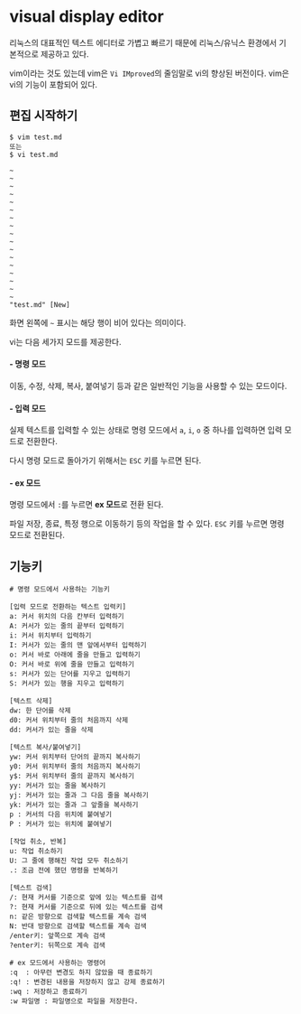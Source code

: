 # visual display editor  

리눅스의 대표적인 텍스트 에디터로 가볍고 빠르기 때문에 리눅스/유닉스 환경에서 기본적으로 제공하고 있다.  

vim이라는 것도 있는데 vim은 `Vi IMproved`의 줄임말로 vi의 향상된 버전이다. vim은 vi의 기능이 포함되어 있다.  

## 편집 시작하기  

```shell
$ vim test.md
또는
$ vi test.md
```

```vi
~
~
~
~
~
~
~
~
~
~
~
~
~
~
~
~
~
"test.md" [New]
```

화면 왼쪽에 `~` 표시는 해당 행이 비어 있다는 의미이다.  

vi는 다음 세가지 모드를 제공한다.  

#### - 명령 모드  

이동, 수정, 삭제, 복사, 붙여넣기 등과 같은 일반적인 기능을 사용할 수 있는 모드이다.  

#### - 입력 모드  

실제 텍스트를 입력할 수 있는 상태로 명령 모드에서 `a`, `i`, `o` 중 하나를 입력하면 입력 모드로 전환한다.  

다시 명령 모드로 돌아가기 위해서는 `ESC` 키를 누르면 된다.  

#### - ex 모드  

명령 모드에서 `:`를 누르면 **ex 모드**로 전환 된다.  

파일 저장, 종료, 특정 행으로 이동하기 등의 작업을 할 수 있다. `ESC` 키를 누르면 명령 모드로 전환된다.  

## 기능키  

```text
# 명령 모드에서 사용하는 기능키

[입력 모드로 전환하는 텍스트 입력키]
a: 커서 위치의 다음 칸부터 입력하기
A: 커서가 있는 줄의 끝부터 입력하기
i: 커서 위치부터 입력하기
I: 커서가 있는 줄의 맨 앞에서부터 입력하기
o: 커서 바로 아래에 줄을 만들고 입력하기
O: 커서 바로 위에 줄을 만들고 입력하기
s: 커서가 있는 단어를 지우고 입력하기
S: 커서가 있는 행을 지우고 입력하기

[텍스트 삭제]
dw: 한 단어를 삭제
d0: 커서 위치부터 줄의 처음까지 삭제
dd: 커서가 있는 줄을 삭제

[텍스트 복사/붙여넣기]
yw: 커서 위치부터 단어의 끝까지 복사하기
y0: 커서 위치부터 줄의 처음까지 복사하기
y$: 커서 위치부터 줄의 끝까지 복사하기
yy: 커서가 있는 줄을 복사하기
yj: 커서가 있는 줄과 그 다음 줄을 복사하기
yk: 커서가 있는 줄과 그 앞줄을 복사하기
p : 커서의 다음 위치에 붙여넣기
P : 커서가 있는 위치에 붙여넣기

[작업 취소, 반복]
u: 작업 취소하기
U: 그 줄에 행해진 작업 모두 취소하기
.: 조금 전에 했던 명령을 반복하기

[텍스트 검색]
/: 현재 커서를 기준으로 앞에 있는 텍스트를 검색
?: 현재 커서를 기준으로 뒤에 있는 텍스트를 검색
n: 같은 방향으로 검색할 텍스트를 계속 검색
N: 반대 방향으로 검색할 텍스트를 계속 검색
/enter키: 앞쪽으로 계속 검색
?enter키: 뒤쪽으로 계속 검색
```

```
# ex 모드에서 사용하는 명령어
:q  : 아무런 변경도 하지 않았을 때 종료하기
:q! : 변경된 내용을 저장하지 않고 강제 종료하기
:wq : 저장하고 종료하기
:w 파일명 : 파일명으로 파일을 저장한다.
``` 